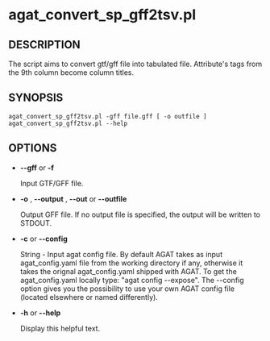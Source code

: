 # agat_convert_sp_gff2tsv.pl

## DESCRIPTION

The script aims to convert gtf/gff file into tabulated file.
Attribute's tags from the 9th column become column titles.

## SYNOPSIS

```
agat_convert_sp_gff2tsv.pl -gff file.gff [ -o outfile ]
agat_convert_sp_gff2tsv.pl --help
```

## OPTIONS

- **--gff** or **-f**

    Input GTF/GFF file.

- **-o** , **--output** , **--out** or **--outfile**

    Output GFF file.  If no output file is specified, the output will be
    written to STDOUT.

- **-c** or **--config**

    String - Input agat config file. By default AGAT takes as input agat_config.yaml file from the working directory if any,
    otherwise it takes the orignal agat_config.yaml shipped with AGAT. To get the agat_config.yaml locally type: "agat config --expose".
    The --config option gives you the possibility to use your own AGAT config file (located elsewhere or named differently).

- **-h** or **--help**

    Display this helpful text.
